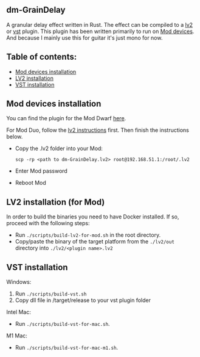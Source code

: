 ## dm-GrainDelay

A granular delay effect written in Rust.
The effect can be compiled to a [lv2](./lv2) or [vst](./vst) plugin.
This plugin has been written primarily to run on [Mod devices](https://moddevices.com/). And because I mainly use this for guitar it's just mono for now.

## Table of contents:

- [Mod devices installation](#Mod-devices-installation)
- [LV2 installation](#LV2-installation)
- [VST installation](#VST-installation)

## Mod devices installation

You can find the plugin for the Mod Dwarf [here](./lv2/dm-GrainDelay.lv2/).

For Mod Duo, follow the [lv2 instructions](#LV2-installation) first. Then finish the instructions below.

- Copy the .lv2 folder into your Mod:

  ```
  scp -rp <path to dm-GrainDelay.lv2> root@192.168.51.1:/root/.lv2
  ```

- Enter Mod password
- Reboot Mod

## LV2 installation (for Mod)

In order to build the binaries you need to have Docker installed. If so, proceed with the following steps:

- Run `./scripts/build-lv2-for-mod.sh` in the root directory.
- Copy/paste the binary of the target platform from the `./lv2/out` directory into `./lv2/<plugin name>.lv2`

## VST installation

Windows:

1. Run `./scripts/build-vst.sh`
2. Copy dll file in /target/release to your vst plugin folder

Intel Mac:

- Run `./scripts/build-vst-for-mac.sh`.

M1 Mac:

- Run `./scripts/build-vst-for-mac-m1.sh`.
